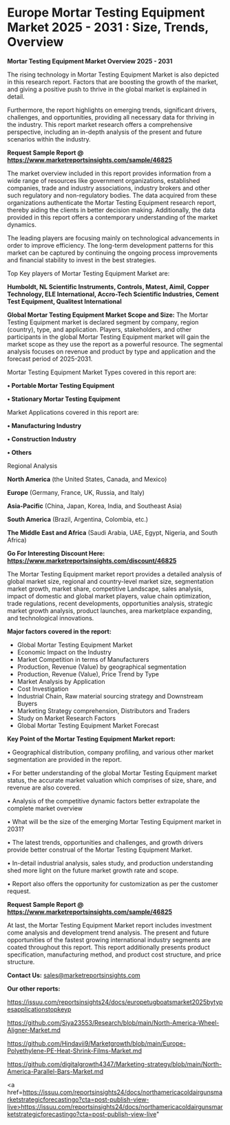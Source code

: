 # Europe Mortar Testing Equipment Market 2025 - 2031 : Size, Trends, Overview

<Strong> Mortar Testing Equipment Market Overview 2025 - 2031</strong>

The rising technology in Mortar Testing Equipment Market is also depicted in this research report. Factors that are boosting the growth of the market, and giving a positive push to thrive in the global market is explained in detail.

Furthermore, the report highlights on emerging trends, significant drivers, challenges, and opportunities, providing all necessary data for thriving in the industry. This report market research offers a comprehensive perspective, including an in-depth analysis of the present and future scenarios within the industry.

<strong>Request Sample Report @ <a href=https://www.marketreportsinsights.com/sample/46825>https://www.marketreportsinsights.com/sample/46825</a></strong>

The market overview included in this report provides information from a wide range of resources like government organizations, established companies, trade and industry associations, industry brokers and other such regulatory and non-regulatory bodies. The data acquired from these organizations authenticate the Mortar Testing Equipment research report, thereby aiding the clients in better decision making. Additionally, the data provided in this report offers a contemporary understanding of the market dynamics.

The leading players are focusing mainly on technological advancements in order to improve efficiency. The long-term development patterns for this market can be captured by continuing the ongoing process improvements and financial stability to invest in the best strategies.

Top Key players of Mortar Testing Equipment Market are:

<strong>Humboldt, NL Scientific Instruments, Controls, Matest, Aimil, Copper Technology, ELE International, Accro-Tech Scientific Industries, Cement Test Equipment, Qualitest International</strong>

<strong><b>Global Mortar Testing Equipment Market Scope and Size:</b></strong>
The Mortar Testing Equipment market is declared segment by company, region (country), type, and application. Players, stakeholders, and other participants in the global Mortar Testing Equipment market will gain the market scope as they use the report as a powerful resource. The segmental analysis focuses on revenue and product by type and application and the forecast period of 2025-2031.

Mortar Testing Equipment Market Types covered in this report are:

<strong>•  Portable Mortar Testing Equipment

•  Stationary Mortar Testing Equipment</strong>

Market Applications covered in this report are:

<strong>•  Manufacturing Industry

•  Construction Industry

•  Others</strong> 

Regional Analysis

<strong>North America</strong> (the United States, Canada, and Mexico)

<strong>Europe</strong> (Germany, France, UK, Russia, and Italy)

<strong>Asia-Pacific</strong> (China, Japan, Korea, India, and Southeast Asia)

<strong>South America</strong> (Brazil, Argentina, Colombia, etc.)

<strong>The Middle East and Africa</strong> (Saudi Arabia, UAE, Egypt, Nigeria, and South Africa)

<strong>Go For Interesting Discount Here: <a href=https://www.marketreportsinsights.com/discount/46825>https://www.marketreportsinsights.com/discount/46825</a></strong>

The Mortar Testing Equipment market report provides a detailed analysis of global market size, regional and country-level market size, segmentation market growth, market share, competitive Landscape, sales analysis, impact of domestic and global market players, value chain optimization, trade regulations, recent developments, opportunities analysis, strategic market growth analysis, product launches, area marketplace expanding, and technological innovations.

<strong><b>Major factors covered in the report:</b></strong>
<ul>
  <li>Global Mortar Testing Equipment Market </li>
  <li>Economic Impact on the Industry</li>
  <li>Market Competition in terms of Manufacturers</li>
  <li>Production, Revenue (Value) by geographical segmentation</li>
  <li>Production, Revenue (Value), Price Trend by Type</li>
  <li>Market Analysis by Application</li>
  <li>Cost Investigation</li>
  <li>Industrial Chain, Raw material sourcing strategy and Downstream Buyers</li>
  <li>Marketing Strategy comprehension, Distributors and Traders</li>
  <li>Study on Market Research Factors</li>
  <li>Global Mortar Testing Equipment Market Forecast</li>
</ul>

<strong><b>Key Point of the Mortar Testing Equipment Market report:</b></strong>

• Geographical distribution, company profiling, and various other market segmentation are provided in the report.

• For better understanding of the global Mortar Testing Equipment market status, the accurate market valuation which comprises of size, share, and revenue are also covered.

• Analysis of the competitive dynamic factors better extrapolate the complete market overview

• What will be the size of the emerging Mortar Testing Equipment market in 2031?

• The latest trends, opportunities and challenges, and growth drivers provide better construal of the Mortar Testing Equipment Market.

• In-detail industrial analysis, sales study, and production understanding shed more light on the future market growth rate and scope.

• Report also offers the opportunity for customization as per the customer request.

<strong>Request Sample Report @ <a href=https://www.marketreportsinsights.com/sample/46825>https://www.marketreportsinsights.com/sample/46825</a></strong>

At last, the Mortar Testing Equipment Market report includes investment come analysis and development trend analysis. The present and future opportunities of the fastest growing international industry segments are coated throughout this report. This report additionally presents product specification, manufacturing method, and product cost structure, and price structure.

<strong>Contact Us:</strong>
sales@marketreportsinsights.com

<strong>Our other reports:</strong>

<a href=https://issuu.com/reportsinsights24/docs/europetugboatsmarket2025bytypesapplicationstopkeyp>https://issuu.com/reportsinsights24/docs/europetugboatsmarket2025bytypesapplicationstopkeyp</a>

<a href=https://github.com/Siya23553/Research/blob/main/North-America-Wheel-Aligner-Market.md>https://github.com/Siya23553/Research/blob/main/North-America-Wheel-Aligner-Market.md</a>

<a href=https://github.com/Hindavii9/Marketgrowth/blob/main/Europe-Polyethylene-PE-Heat-Shrink-Films-Market.md>https://github.com/Hindavii9/Marketgrowth/blob/main/Europe-Polyethylene-PE-Heat-Shrink-Films-Market.md</a>

<a href=https://github.com/digitalgrowth4347/Marketing-strategy/blob/main/North-America-Parallel-Bars-Market.md>https://github.com/digitalgrowth4347/Marketing-strategy/blob/main/North-America-Parallel-Bars-Market.md</a>

<a href=https://issuu.com/reportsinsights24/docs/northamericacoldairgunsmarketstrategicforecastingo?cta=post-publish-view-live>https://issuu.com/reportsinsights24/docs/northamericacoldairgunsmarketstrategicforecastingo?cta=post-publish-view-live</a>"
